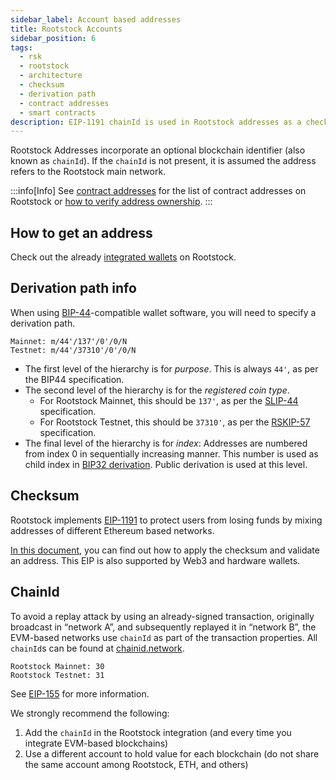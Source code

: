 ```yaml
---
sidebar_label: Account based addresses
title: Rootstock Accounts
sidebar_position: 6
tags:
  - rsk
  - rootstock
  - architecture
  - checksum
  - derivation path
  - contract addresses
  - smart contracts
description: EIP-1191 chainId is used in Rootstock addresses as a checksum. m/44'/137'/0'/0 is the derivation path used for BIP-44 compatible wallets.
---
```


Rootstock Addresses incorporate an optional blockchain identifier (also known as `chainId`). If the `chainId` is not present, it is assumed the address refers to the Rootstock main network.

:::info[Info]
See [contract addresses](/developers/smart-contracts/contract-addresses) for the list of contract addresses on Rootstock or [how to verify address ownership](/developers/smart-contracts/verify-address-ownership/).
:::

## How to get an address

Check out the already [integrated wallets](/dev-tools/wallets/) on Rootstock.

## Derivation path info

When using
[BIP-44](https://github.com/bitcoin/bips/blob/master/bip-0044.mediawiki "Multi-Account Hierarchy for Deterministic Wallets")-compatible
wallet software, you will need to specify a derivation path.

```text
Mainnet: m/44'/137'/0'/0/N
Testnet: m/44'/37310'/0'/0/N
```

- The first level of the hierarchy is for _purpose_.
  This is always `44'`, as per the BIP44 specification.
- The second level of the hierarchy is for the _registered coin type_.
  - For Rootstock Mainnet, this should be `137'`, as per the
    [SLIP-44](https://github.com/satoshilabs/slips/blob/master/slip-0044.md "Registered coin types for BIP-0044")
    specification.
  - For Rootstock Testnet, this should be `37310'`, as per the
    [RSKIP-57](https://github.com/rsksmart/RSKIPs/blob/master/IPs/RSKIP57.md "Derivation Path for Hierarchical Deterministic Wallets")
    specification.
- The final level of the hierarchy is for _index_: Addresses are numbered from index 0 in sequentially increasing manner. This number is used as child index in [BIP32 derivation](https://github.com/bitcoin/bips/blob/master/bip-0032.mediawiki#specification-key-derivation "Hierarchical Deterministic Wallets - Key Derivation"). Public derivation is used at this level.

## Checksum

Rootstock implements [EIP-1191](https://github.com/ethereum/EIPs/blob/master/EIPS/eip-1191.md) to protect users from losing funds by mixing addresses of different Ethereum based networks.

[In this document](https://github.com/ethereum/EIPs/blob/master/EIPS/eip-1191.md), you can find out how to apply the checksum and validate an address. This EIP is also supported by Web3 and hardware wallets.

## ChainId

To avoid a replay attack by using an already-signed transaction, originally broadcast in “network A”, and subsequently replayed it in “network B”, the EVM-based networks use `chainId` as part of the transaction properties.
All `chainId`s can be found at [chainid.network](https://chainid.network/).

```
Rootstock Mainnet: 30
Rootstock Testnet: 31
```

See [EIP-155](https://github.com/ethereum/EIPs/blob/master/EIPS/eip-155.md#user-content-list-of-chain-ids) for more information.

We strongly recommend the following:

1. Add the `chainId` in the Rootstock integration (and every time you integrate EVM-based blockchains)
2. Use a different account to hold value for each blockchain (do not share the same account among Rootstock, ETH, and others)

